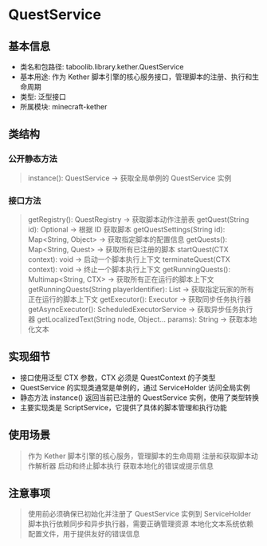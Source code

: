 # QuestService

## 基本信息
- 类名和包路径: taboolib.library.kether.QuestService
- 基本用途: 作为 Kether 脚本引擎的核心服务接口，管理脚本的注册、执行和生命周期
- 类型: 泛型接口
- 所属模块: minecraft-kether

## 类结构
### 公开静态方法
> instance(): QuestService<C> -> 获取全局单例的 QuestService 实例

### 接口方法
> getRegistry(): QuestRegistry -> 获取脚本动作注册表
> getQuest(String id): Optional<Quest> -> 根据 ID 获取脚本
> getQuestSettings(String id): Map<String, Object> -> 获取指定脚本的配置信息
> getQuests(): Map<String, Quest> -> 获取所有已注册的脚本
> startQuest(CTX context): void -> 启动一个脚本执行上下文
> terminateQuest(CTX context): void -> 终止一个脚本执行上下文
> getRunningQuests(): Multimap<String, CTX> -> 获取所有正在运行的脚本上下文
> getRunningQuests(String playerIdentifier): List<CTX> -> 获取指定玩家的所有正在运行的脚本上下文
> getExecutor(): Executor -> 获取同步任务执行器
> getAsyncExecutor(): ScheduledExecutorService -> 获取异步任务执行器
> getLocalizedText(String node, Object... params): String -> 获取本地化文本

## 实现细节
- 接口使用泛型 CTX 参数，CTX 必须是 QuestContext 的子类型
- QuestService 的实现类通常是单例的，通过 ServiceHolder 访问全局实例
- 静态方法 instance() 返回当前已注册的 QuestService 实例，使用了类型转换
- 主要实现类是 ScriptService，它提供了具体的脚本管理和执行功能

## 使用场景
> 作为 Kether 脚本引擎的核心服务，管理脚本的生命周期
> 注册和获取脚本动作解析器
> 启动和终止脚本执行
> 获取本地化的错误或提示信息

## 注意事项
> 使用前必须确保已初始化并注册了 QuestService 实例到 ServiceHolder
> 脚本执行依赖同步和异步执行器，需要正确管理资源
> 本地化文本系统依赖配置文件，用于提供友好的错误信息

